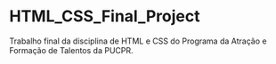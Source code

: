 # HTML_CSS_Final_Project
Trabalho final da disciplina de HTML e CSS do Programa da Atração e Formação de Talentos da PUCPR. 
